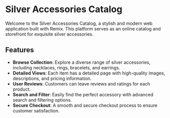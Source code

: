 # Silver Accessories Catalog

Welcome to the Silver Accessories Catalog, a stylish and modern web application built with Remix. This platform serves as an online catalog and storefront for exquisite silver accessories.

## Features

- **Browse Collection**: Explore a diverse range of silver accessories, including necklaces, rings, bracelets, and earrings.
- **Detailed Views**: Each item has a detailed page with high-quality images, descriptions, and pricing information.
- **User Reviews**: Customers can leave reviews and ratings for each product.
- **Search and Filter**: Easily find the perfect accessory with advanced search and filtering options.
- **Secure Checkout**: A smooth and secure checkout process to ensure customer satisfaction.



